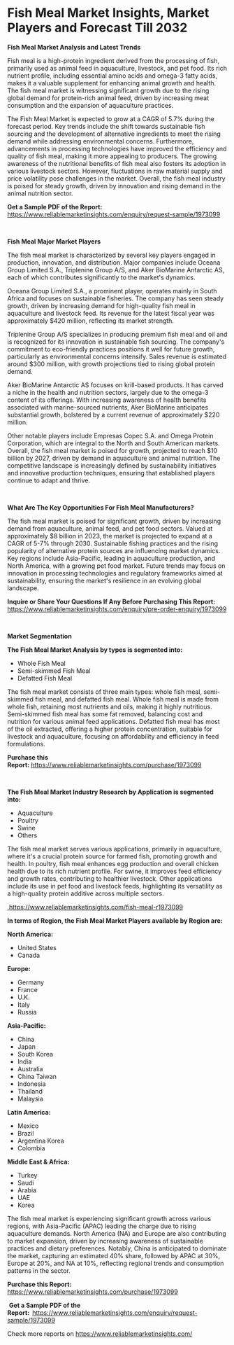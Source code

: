 <p><h1>Fish Meal Market Insights, Market Players and Forecast Till 2032</h1></p><p><strong>Fish Meal Market Analysis and Latest Trends</strong></p>
<p><p>Fish meal is a high-protein ingredient derived from the processing of fish, primarily used as animal feed in aquaculture, livestock, and pet food. Its rich nutrient profile, including essential amino acids and omega-3 fatty acids, makes it a valuable supplement for enhancing animal growth and health. The fish meal market is witnessing significant growth due to the rising global demand for protein-rich animal feed, driven by increasing meat consumption and the expansion of aquaculture practices.</p><p>The Fish Meal Market is expected to grow at a CAGR of 5.7% during the forecast period. Key trends include the shift towards sustainable fish sourcing and the development of alternative ingredients to meet the rising demand while addressing environmental concerns. Furthermore, advancements in processing technologies have improved the efficiency and quality of fish meal, making it more appealing to producers. The growing awareness of the nutritional benefits of fish meal also fosters its adoption in various livestock sectors. However, fluctuations in raw material supply and price volatility pose challenges in the market. Overall, the fish meal industry is poised for steady growth, driven by innovation and rising demand in the animal nutrition sector.</p></p>
<p><strong>Get a Sample PDF of the Report:&nbsp;</strong> <a href="https://www.reliablemarketinsights.com/enquiry/request-sample/1973099?utm_campaign=2210&utm_medium=2&utm_source=Github&utm_content=ia&utm_term=01042025&utm_id=fish-meal">https://www.reliablemarketinsights.com/enquiry/request-sample/1973099</a></p>
<p>&nbsp;</p>
<p><strong>Fish Meal Major Market Players</strong></p>
<p><p>The fish meal market is characterized by several key players engaged in production, innovation, and distribution. Major companies include Oceana Group Limited S.A., Triplenine Group A/S, and Aker BioMarine Antarctic AS, each of which contributes significantly to the market's dynamics.</p><p>Oceana Group Limited S.A., a prominent player, operates mainly in South Africa and focuses on sustainable fisheries. The company has seen steady growth, driven by increasing demand for high-quality fish meal in aquaculture and livestock feed. Its revenue for the latest fiscal year was approximately $420 million, reflecting its market strength.</p><p>Triplenine Group A/S specializes in producing premium fish meal and oil and is recognized for its innovation in sustainable fish sourcing. The company's commitment to eco-friendly practices positions it well for future growth, particularly as environmental concerns intensify. Sales revenue is estimated around $300 million, with growth projections tied to rising global protein demand.</p><p>Aker BioMarine Antarctic AS focuses on krill-based products. It has carved a niche in the health and nutrition sectors, largely due to the omega-3 content of its offerings. With increasing awareness of health benefits associated with marine-sourced nutrients, Aker BioMarine anticipates substantial growth, bolstered by a current revenue of approximately $220 million.</p><p>Other notable players include Empresas Copec S.A. and Omega Protein Corporation, which are integral to the North and South American markets. Overall, the fish meal market is poised for growth, projected to reach $10 billion by 2027, driven by demand in aquaculture and animal nutrition. The competitive landscape is increasingly defined by sustainability initiatives and innovative production techniques, ensuring that established players continue to adapt and thrive.</p></p>
<p>&nbsp;</p>
<p><strong>What Are The Key Opportunities For Fish Meal Manufacturers?</strong></p>
<p><p>The fish meal market is poised for significant growth, driven by increasing demand from aquaculture, animal feed, and pet food sectors. Valued at approximately $8 billion in 2023, the market is projected to expand at a CAGR of 5-7% through 2030. Sustainable fishing practices and the rising popularity of alternative protein sources are influencing market dynamics. Key regions include Asia-Pacific, leading in aquaculture production, and North America, with a growing pet food market. Future trends may focus on innovation in processing technologies and regulatory frameworks aimed at sustainability, ensuring the market's resilience in an evolving global landscape.</p></p>
<p><strong>Inquire or Share Your Questions If Any Before Purchasing This Report:</strong> <a href="https://www.reliablemarketinsights.com/enquiry/pre-order-enquiry/1973099?utm_campaign=2210&utm_medium=2&utm_source=Github&utm_content=ia&utm_term=01042025&utm_id=fish-meal">https://www.reliablemarketinsights.com/enquiry/pre-order-enquiry/1973099</a></p>
<p>&nbsp;</p>
<p><strong>Market Segmentation</strong></p>
<p><strong>The Fish Meal Market Analysis by types is segmented into:</strong></p>
<p><ul><li>Whole Fish Meal</li><li>Semi-skimmed Fish Meal</li><li>Defatted Fish Meal</li></ul></p>
<p><p>The fish meal market consists of three main types: whole fish meal, semi-skimmed fish meal, and defatted fish meal. Whole fish meal is made from whole fish, retaining most nutrients and oils, making it highly nutritious. Semi-skimmed fish meal has some fat removed, balancing cost and nutrition for various animal feed applications. Defatted fish meal has most of the oil extracted, offering a higher protein concentration, suitable for livestock and aquaculture, focusing on affordability and efficiency in feed formulations.</p></p>
<p><strong>Purchase this Report:&nbsp;</strong><a href="https://www.reliablemarketinsights.com/purchase/1973099?utm_campaign=2210&utm_medium=2&utm_source=Github&utm_content=ia&utm_term=01042025&utm_id=fish-meal">https://www.reliablemarketinsights.com/purchase/1973099</a></p>
<p>&nbsp;</p>
<p><strong>The Fish Meal Market Industry Research by Application is segmented into:</strong></p>
<p><ul><li>Aquaculture</li><li>Poultry</li><li>Swine</li><li>Others</li></ul></p>
<p><p>The fish meal market serves various applications, primarily in aquaculture, where it's a crucial protein source for farmed fish, promoting growth and health. In poultry, fish meal enhances egg production and overall chicken health due to its rich nutrient profile. For swine, it improves feed efficiency and growth rates, contributing to healthier livestock. Other applications include its use in pet food and livestock feeds, highlighting its versatility as a high-quality protein additive across multiple sectors.</p></p>
<p><a href="https://www.reliablemarketinsights.com/fish-meal-r1973099?utm_campaign=2210&utm_medium=2&utm_source=Github&utm_content=ia&utm_term=01042025&utm_id=fish-meal">&nbsp;https://www.reliablemarketinsights.com/fish-meal-r1973099</a></p>
<p><strong>In terms of Region, the Fish Meal Market Players available by Region are:</strong></p>
<p>
    <p> <strong> North America: </strong>
        <ul>
            <li>United States</li>
            <li>Canada</li>
        </ul>
        </p> 
    <p> <strong> Europe: </strong>
        <ul>
            <li>Germany</li>
            <li>France</li>
            <li>U.K.</li>
            <li>Italy</li>
            <li>Russia</li>
        </ul>
        </p> 
    <p> <strong> Asia-Pacific: </strong>
        <ul>
            <li>China</li>
            <li>Japan</li>
            <li>South Korea</li>
            <li>India</li>
            <li>Australia</li>
            <li>China Taiwan</li>
            <li>Indonesia</li>
            <li>Thailand</li>
            <li>Malaysia</li>
        </ul>
        </p> 
    <p> <strong> Latin America: </strong>
        <ul>
            <li>Mexico</li>
            <li>Brazil</li>
            <li>Argentina Korea</li>
            <li>Colombia</li>
        </ul>
        </p> 
    <p> <strong> Middle East & Africa: </strong>
        <ul>
            <li>Turkey</li>
            <li>Saudi</li>
            <li>Arabia</li>
            <li>UAE</li>
            <li>Korea</li>
        </ul>
    </p>
    </p>
<p><p>The fish meal market is experiencing significant growth across various regions, with Asia-Pacific (APAC) leading the charge due to rising aquaculture demands. North America (NA) and Europe are also contributing to market expansion, driven by increasing awareness of sustainable practices and dietary preferences. Notably, China is anticipated to dominate the market, capturing an estimated 40% share, followed by APAC at 30%, Europe at 20%, and NA at 10%, reflecting regional trends and consumption patterns in the sector.</p></p>
<p><strong>Purchase this Report: </strong><a href="https://www.reliablemarketinsights.com/purchase/1973099?utm_campaign=2210&utm_medium=2&utm_source=Github&utm_content=ia&utm_term=01042025&utm_id=fish-meal">https://www.reliablemarketinsights.com/purchase/1973099</a></p>
<p>&nbsp;<strong>Get a Sample PDF of the Report:&nbsp;&nbsp;</strong><a href="https://www.reliablemarketinsights.com/enquiry/request-sample/1973099?utm_campaign=2210&utm_medium=2&utm_source=Github&utm_content=ia&utm_term=01042025&utm_id=fish-meal">https://www.reliablemarketinsights.com/enquiry/request-sample/1973099</a></p>
<p><strong></strong></p>
<p>Check more reports on <a href="https://www.reliablemarketinsights.com/?utm_campaign=2210&utm_medium=2&utm_source=Github&utm_content=ia&utm_term=01042025&utm_id=fish-meal">https://www.reliablemarketinsights.com/</a></p>